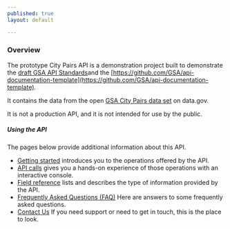 ```yaml
---
published: true
layout: default

---
```

### Overview 

The prototype City Pairs API is a demonstration project built to demonstrate the [draft GSA API Standards](https://github.com/GSA/api-standards/tree/converting-gsa-standards)and the [https://github.com/GSA/api-documentation-template](https://github.com/GSA/api-documentation-template). 

It contains the data from the open [GSA City Pairs data set](https://catalog.data.gov/dataset/city-pair-program-api) on data.gov.

It is not a production API, and it is not intended for use by the public.


##### Using the API
The pages below provide additional information about this API.

- [Getting started](getting_started.html) introduces you to the operations offered by the API.
- [API calls](console/) gives you a hands-on experience of those operations with an interactive console.
- [Field reference](fields.html) lists and describes the type of information provided by the API.
- [Frequently Asked Questions (FAQ)](FAQ.html) Here are answers to some frequently asked questions.
- [Contact Us](contact_us.html) If you need support or need to get in touch, this is the place to look.


<body id="overview"></body>
